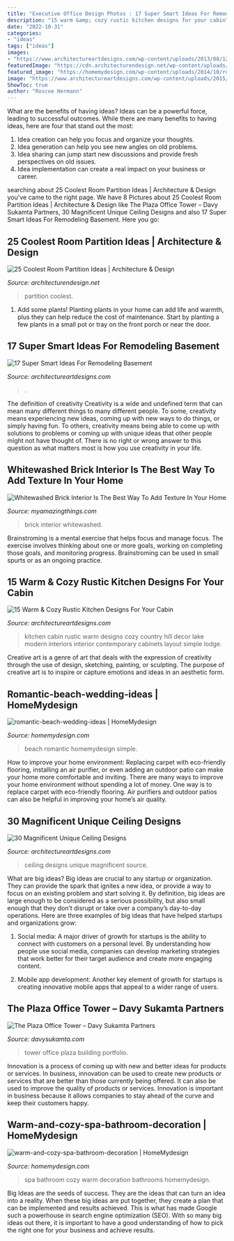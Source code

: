 ```yaml
---
title: "Executive Office Design Photos : 17 Super Smart Ideas For Remodeling Basement"
description: "15 warm &amp; cozy rustic kitchen designs for your cabin"
date: "2022-10-31"
categories:
- "ideas"
tags: ["ideas"]
images:
- "https://www.architectureartdesigns.com/wp-content/uploads/2013/08/1244.jpg"
featuredImage: "https://cdn.architecturendesign.net/wp-content/uploads/2014/08/951.jpg"
featured_image: "https://homemydesign.com/wp-content/uploads/2014/10/romantic-beach-wedding-ideas.jpg"
image: "https://www.architectureartdesigns.com/wp-content/uploads/2015/05/1349-1024x680.jpg"
ShowToc: true
author: "Roscoe Hermann"
---
```



What are the benefits of having ideas?
Ideas can be a powerful force, leading to successful outcomes. While there are many benefits to having ideas, here are four that stand out the most: 
1. Idea creation can help you focus and organize your thoughts.
2. Idea generation can help you see new angles on old problems.
3. Idea sharing can jump start new discussions and provide fresh perspectives on old issues. 
4. Idea implementation can create a real impact on your business or career.

	

		
searching about 25 Coolest Room Partition Ideas | Architecture &amp; Design you've came to the right page. We have 8 Pictures about 25 Coolest Room Partition Ideas | Architecture &amp; Design like The Plaza Office Tower – Davy Sukamta Partners, 30 Magnificent Unique Ceiling Designs and also 17 Super Smart Ideas For Remodeling Basement. Here you go:
		
    
## 25 Coolest Room Partition Ideas | Architecture &amp; Design

<img loading=lazy src="https://cdn.architecturendesign.net/wp-content/uploads/2014/08/951.jpg" onerror="this.onerror=null;this.src='https://tse1.mm.bing.net/th?id=OIP.l6uPWvwx0ulWGilhQm37mgHaLK&amp;pid=15.1';" alt="25 Coolest Room Partition Ideas | Architecture &amp; Design">

_Source: architecturendesign.net_

>partition coolest. 

	

1. Add some plants! Planting plants in your home can add life and warmth, plus they can help reduce the cost of maintenance. Start by planting a few plants in a small pot or tray on the front porch or near the door.

    
## 17 Super Smart Ideas For Remodeling Basement

<img loading=lazy src="https://www.architectureartdesigns.com/wp-content/uploads/2015/05/1349-1024x680.jpg" onerror="this.onerror=null;this.src='https://tse1.mm.bing.net/th?id=OIP.RYOevxL-58bo5j5fVXTmLQHaE6&amp;pid=15.1';" alt="17 Super Smart Ideas For Remodeling Basement">

_Source: architectureartdesigns.com_

>. 

	

The definition of creativity
Creativity is a wide and undefined term that can mean many different things to many different people. To some, creativity means experiencing new ideas, coming up with new ways to do things, or simply having fun. To others, creativity means being able to come up with solutions to problems or coming up with unique ideas that other people might not have thought of. There is no right or wrong answer to this question as what matters most is how you use creativity in your life.

    
## Whitewashed Brick Interior Is The Best Way To Add Texture In Your Home

<img loading=lazy src="http://myamazingthings.com/wp-content/uploads/2017/05/whitewash-brick-wall-interior-12.jpg" onerror="this.onerror=null;this.src='https://tse4.mm.bing.net/th?id=OIP.KDIpRH4jbdEfkPt8rV5ungHaLH&amp;pid=15.1';" alt="Whitewashed Brick Interior Is The Best Way To Add Texture In Your Home">

_Source: myamazingthings.com_

>brick interior whitewashed. 

	

Brainstroming is a mental exercise that helps focus and manage focus. The exercise involves thinking about one or more goals, working on completing those goals, and monitoring progress. Brainstroming can be used in small spurts or as an ongoing practice.

    
## 15 Warm &amp; Cozy Rustic Kitchen Designs For Your Cabin

<img loading=lazy src="http://www.architectureartdesigns.com/wp-content/uploads/2014/10/15-Warm-Cozy-Rustic-Kitchen-Designs-For-Your-Cabin-6-630x420.jpg" onerror="this.onerror=null;this.src='https://tse3.mm.bing.net/th?id=OIP.ZQ59vZvCPmbga1WvTHrZIwHaE8&amp;pid=15.1';" alt="15 Warm &amp; Cozy Rustic Kitchen Designs For Your Cabin">

_Source: architectureartdesigns.com_

>kitchen cabin rustic warm designs cozy country hill decor lake modern interiors interior contemporary cabinets layout simple lodge. 

	

Creative art is a genre of art that deals with the expression of creativity through the use of design, sketching, painting, or sculpting. The purpose of creative art is to inspire or capture emotions and ideas in an aesthetic form.

    
## Romantic-beach-wedding-ideas | HomeMydesign

<img loading=lazy src="https://homemydesign.com/wp-content/uploads/2014/10/romantic-beach-wedding-ideas.jpg" onerror="this.onerror=null;this.src='https://tse1.mm.bing.net/th?id=OIP.zMBNnkSVjkkzSLaiiT243gHaLe&amp;pid=15.1';" alt="romantic-beach-wedding-ideas | HomeMydesign">

_Source: homemydesign.com_

>beach romantic homemydesign simple. 

	

How to improve your home environment: Replacing carpet with eco-friendly flooring, installing an air purifier, or even adding an outdoor patio can make your home more comfortable and inviting.
There are many ways to improve your home environment without spending a lot of money. One way is to replace carpet with eco-friendly flooring. Air purifiers and outdoor patios can also be helpful in improving your home’s air quality.

    
## 30 Magnificent Unique Ceiling Designs

<img loading=lazy src="https://www.architectureartdesigns.com/wp-content/uploads/2013/08/1244.jpg" onerror="this.onerror=null;this.src='https://tse2.mm.bing.net/th?id=OIP.K56yyzWA650wUapI-aQkhAHaFj&amp;pid=15.1';" alt="30 Magnificent Unique Ceiling Designs">

_Source: architectureartdesigns.com_

>ceiling designs unique magnificent source. 

	

What are big ideas?
Big ideas are crucial to any startup or organization. They can provide the spark that ignites a new idea, or provide a way to focus on an existing problem and start solving it. By definition, big ideas are large enough to be considered as a serious possibility, but also small enough that they don’t disrupt or take over a company’s day-to-day operations. Here are three examples of big ideas that have helped startups and organizations grow:
1. Social media: A major driver of growth for startups is the ability to connect with customers on a personal level. By understanding how people use social media, companies can develop marketing strategies that work better for their target audience and create more engaging content.

2. Mobile app development: Another key element of growth for startups is creating innovative mobile apps that appeal to a wider range of users.

    
## The Plaza Office Tower – Davy Sukamta Partners

<img loading=lazy src="https://davysukamta.com/wp-content/uploads/2020/09/the-plaza-office-tower-building.jpg" onerror="this.onerror=null;this.src='https://tse4.mm.bing.net/th?id=OIP.RxAiHgD9VavKKit5AivjAQHaJ3&amp;pid=15.1';" alt="The Plaza Office Tower – Davy Sukamta Partners">

_Source: davysukamta.com_

>tower office plaza building portfolio. 

	

Innovation is a process of coming up with new and better ideas for products or services. In business, innovation can be used to create new products or services that are better than those currently being offered. It can also be used to improve the quality of products or services. Innovation is important in business because it allows companies to stay ahead of the curve and keep their customers happy.

    
## Warm-and-cozy-spa-bathroom-decoration | HomeMydesign

<img loading=lazy src="https://homemydesign.com/wp-content/uploads/2020/02/warm-and-cozy-spa-bathroom-decoration.jpg" onerror="this.onerror=null;this.src='https://tse1.mm.bing.net/th?id=OIP.l9KmyXc2hCZvEEtC5ux3XQHaK3&amp;pid=15.1';" alt="warm-and-cozy-spa-bathroom-decoration | HomeMydesign">

_Source: homemydesign.com_

>spa bathroom cozy warm decoration bathrooms homemydesign. 

	

Big Ideas are the seeds of success. They are the ideas that can turn an idea into a reality. When these big ideas are put together, they create a plan that can be implemented and results achieved. This is what has made Google such a powerhouse in search engine optimization (SEO). With so many big ideas out there, it is important to have a good understanding of how to pick the right one for your business and achieve results.

